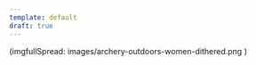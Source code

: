 ```yaml
---
template: default
draft: true
---
```


(imgfullSpread: images/archery-outdoors-women-dithered.png )
